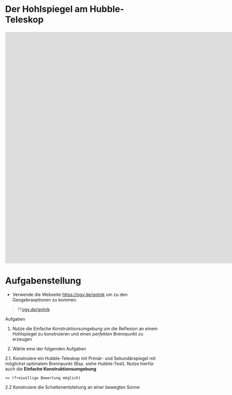 <!--
author: Christian Golnik

language: de

@style
.lia-effect__circle {
    display: none !important;
}

@media (min-width: 600px) {
    .newspaper {
        column-count: 2;
        column-gap: 40px;
        column-rule: 1px solid lightblue;
    }
}

h1, h2, h3, h4, h5, h6 {
  column-span: all;
}

.cb {
    break-before: column;
}
@end

mode: Presentation

@onload
window.LIA.settings.font_size = 2
@end

-->

# Der Hohlspiegel am Hubble-Teleskop

<H3></H3>

<iframe scrolling="no" title="NP8_HubbelZweiSpiegelLösung" src="https://www.geogebra.org/material/iframe/id/kwrjkabx/width/1536/height/747/border/888888/sfsb/true/smb/false/stb/false/stbh/false/ai/false/asb/false/sri/false/rc/false/ld/false/sdz/false/ctl/false" width="1536px" height="747px" style="border:0px;"> </iframe>

# Aufgabenstellung

<section class="newspaper">

- Verwende die Webseite https://ogy.de/golnik um zu den Geogebraoptionen zu kommen.

> ??[ogy.de/golnik](http://gykl.lernsax.de/golnik.ch/.ws_gen/4/index.htm)

<p class="cb"> Aufgaben </p>

1. Nutze die Einfache Konstruktionsumgebung um die Reflexion an einem Hohlspiegel zu konstruieren und einen _perfekten_ Brennpunkt zu erzeugen

2. Wähle eine der folgenden Aufgaben

2.1. Konstruiere ein Hubble-Teleskop mit Primär- und Sekundärspiegel mit möglichst optimalem Brennpunkt (Bsp. siehe Hubble-Test). Nutze hierfür auch die __Einfache Konstruktionsumgebung__ 

    => (freiwillige Bewertung möglich)

2.2 Konstruiere die Schattenentstehung an einer bewegten Sonne

</section>